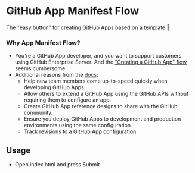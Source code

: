 # GitHub App Manifest Flow

The "easy button" for creating GitHub Apps based on a template 🔘.

### Why App Manifest Flow?

- You're a GitHub App developer, and you want to support customers using GitHub Enterprise Server. And the ["Creating a GitHub App" flow](https://developer.github.com/apps/building-github-apps/creating-a-github-app/) seems cumbersome.
- Additional reasons from the [docs](https://developer.github.com/apps/building-github-apps/creating-github-apps-from-a-manifest/):
    - Help new team members come up-to-speed quickly when developing GitHub Apps.
    - Allow others to extend a GitHub App using the GitHub APIs without requiring them to configure an app.
    - Create GitHub App reference designs to share with the GitHub community.
    - Ensure you deploy GitHub Apps to development and production environments using the same configuration.
    - Track revisions to a GitHub App configuration.

## Usage

- Open index.html and press Submit
